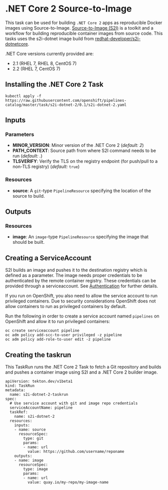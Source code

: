 # .NET Core 2 Source-to-Image

This task can be used for building `.NET Core 2` apps as reproducible Docker 
images using Source-to-Image. [Source-to-Image (S2I)](https://github.com/openshift/source-to-image)
is a toolkit and a workflow for building reproducible container images
from source code. This tasks uses the s2i-dotnet image build from [redhat-developer/s2i-dotnetcore](https://github.com/redhat-developer/s2i-dotnetcore).

.NET Core versions currently provided are:

- 2.1 (RHEL 7, RHEL 8, CentOS 7)
- 2.2 (RHEL 7, CentOS 7)

## Installing the .NET Core 2 Task

```
kubectl apply -f https://raw.githubusercontent.com/openshift/pipelines-catalog/master/task/s2i-dotnet-2/0.1/s2i-dotnet-2.yaml
```

## Inputs

### Parameters

* **MINOR_VERSION**: Minor version of the .NET Core 2
  (_default: 2_)
* **PATH_CONTEXT**: Source path from where S2I command needs to be run
  (_default: ._)
* **TLSVERIFY**: Verify the TLS on the registry endpoint (for push/pull to a
  non-TLS registry) (_default:_ `true`)


### Resources

* **source**: A `git`-type `PipelineResource` specifying the location of the
  source to build.

## Outputs

### Resources

* **image**: An `image`-type `PipelineResource` specifying the image that should
  be built.

## Creating a ServiceAccount

S2I builds an image and pushes it to the destination registry which is
defined as a parameter. The image needs proper credentials to be 
authenticated by the remote container registry. These credentials can 
be provided through a serviceaccount. See [Authentication](https://github.com/tektoncd/pipeline/blob/master/docs/auth.md#basic-authentication-docker)
for further details.

If you run on OpenShift, you also need to allow the service
account to run privileged containers. Due to security considerations 
OpenShift does not allow containers to run as privileged containers 
by default.

Run the following in order to create a service account named
`pipelines` on OpenShift and allow it to run privileged containers:

```
oc create serviceaccount pipeline
oc adm policy add-scc-to-user privileged -z pipeline
oc adm policy add-role-to-user edit -z pipeline
```

## Creating the taskrun

This TaskRun runs the .NET Core 2 Task to fetch a Git repository and builds and 
pushes a container image using S2I and a .NET Core 2 builder image.

```
apiVersion: tekton.dev/v1beta1
kind: TaskRun
metadata:
  name: s2i-dotnet-2-taskrun
spec:
  # Use service account with git and image repo credentials
  serviceAccountName: pipeline
  taskRef:
    name: s2i-dotnet-2
  resources:
    inputs:
    - name: source
      resourceSpec:
        type: git
        params:
        - name: url
          value: https://github.com/username/reponame
    outputs:
    - name: image
      resourceSpec:
        type: image
        params:
        - name: url
          value: quay.io/my-repo/my-image-name
```